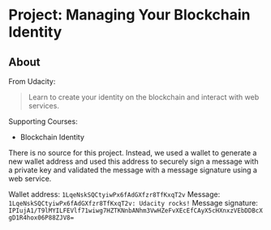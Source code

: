 Project: Managing Your Blockchain Identity
==========================================

About
-----
From Udacity:
> Learn to create your identity on the blockchain and interact with web services.

Supporting Courses:

 * Blockchain Identity

There is no source for this project. Instead, we used a wallet to generate a new wallet address and used this address to securely sign a message with a private key and validated the message with a message signature using a web service.

Wallet address: `1LqeNskSQCtyiwPx6fAdGXfzr8TfKxqT2v`
Message: `1LqeNskSQCtyiwPx6fAdGXfzr8TfKxqT2v: Udacity rocks!`
Message signature: `IPIujA1/T9lMYILFEVlf71wiwg7HZTKNnbANhm3VwHZeFvXEcEfCAyX5cHXnxzVEbDDBcXgD1R4hox06P88ZJV8=`

